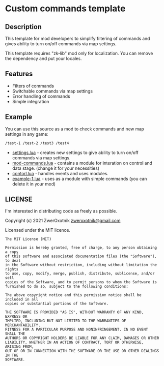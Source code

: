 # Custom commands template

## Description

This template for mod developers to simplify filtering of commands and gives ability to turn on/off commands via map settings.

This template requires "zk-lib" mod only for localization. You can remove the dependency and put your locales.

## Features

* Filters of commands
* Switchable commands via map settings
* Error handling of commands
* Simple integration

## Example

You can use this source as a mod to check commands and new map settings in any game:

```txt
/test-1 /test-2 /test3 /test4
```

* [settings.lua](/settings.lua) - creates new settings to give ability to turn on/off commands via map settings.
* [mod-commands.lua](/mod-commands) - contains a module for interation on control and data stage. (change it for your necessities)
* [contorl.lua](/control.lua) - handles events and uses modules.
* [example-1.lua](/example-1.lua) - uses as a module with simple commands (you can delete it in your mod)

## LICENSE

I'm interested in distributing code as freely as possible.

Copyright (c) 2021 ZwerOxotnik <zweroxotnik@gmail.com>

Licensed under the MIT licence.

```
The MIT License (MIT)

Permission is hereby granted, free of charge, to any person obtaining a copy
of this software and associated documentation files (the "Software"), to deal
in the Software without restriction, including without limitation the rights
to use, copy, modify, merge, publish, distribute, sublicense, and/or sell
copies of the Software, and to permit persons to whom the Software is
furnished to do so, subject to the following conditions:

The above copyright notice and this permission notice shall be included in all
copies or substantial portions of the Software.

THE SOFTWARE IS PROVIDED "AS IS", WITHOUT WARRANTY OF ANY KIND, EXPRESS OR
IMPLIED, INCLUDING BUT NOT LIMITED TO THE WARRANTIES OF MERCHANTABILITY,
FITNESS FOR A PARTICULAR PURPOSE AND NONINFRINGEMENT. IN NO EVENT SHALL THE
AUTHORS OR COPYRIGHT HOLDERS BE LIABLE FOR ANY CLAIM, DAMAGES OR OTHER
LIABILITY, WHETHER IN AN ACTION OF CONTRACT, TORT OR OTHERWISE, ARISING FROM,
OUT OF OR IN CONNECTION WITH THE SOFTWARE OR THE USE OR OTHER DEALINGS IN THE
SOFTWARE.
```